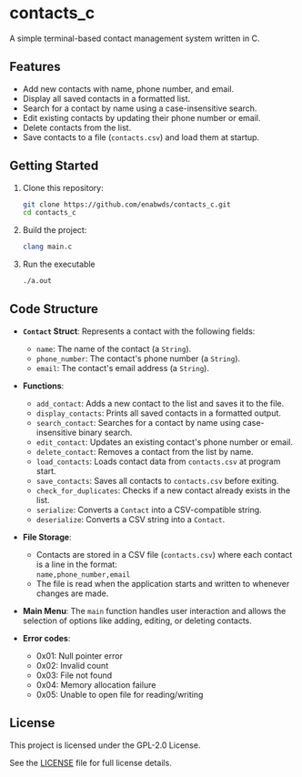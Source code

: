 # contacts_c

A simple terminal-based contact management system written in C.

## Features

- Add new contacts with name, phone number, and email.
- Display all saved contacts in a formatted list.
- Search for a contact by name using a case-insensitive search.
- Edit existing contacts by updating their phone number or email.
- Delete contacts from the list.
- Save contacts to a file (`contacts.csv`) and load them at startup.

## Getting Started

1. Clone this repository:

   ```bash
   git clone https://github.com/enabwds/contacts_c.git
   cd contacts_c
   ```

2. Build the project:

    ```bash
    clang main.c
    ```

3. Run the executable
    ```bash
    ./a.out
    ```

## Code Structure

- **`Contact` Struct**: Represents a contact with the following fields:
  - `name`: The name of the contact (a `String`).
  - `phone_number`: The contact's phone number (a `String`).
  - `email`: The contact's email address (a `String`).

- **Functions**:
  - `add_contact`: Adds a new contact to the list and saves it to the file.
  - `display_contacts`: Prints all saved contacts in a formatted output.
  - `search_contact`: Searches for a contact by name using case-insensitive binary search.
  - `edit_contact`: Updates an existing contact's phone number or email.
  - `delete_contact`: Removes a contact from the list by name.
  - `load_contacts`: Loads contact data from `contacts.csv` at program start.
  - `save_contacts`: Saves all contacts to `contacts.csv` before exiting.
  - `check_for_duplicates`: Checks if a new contact already exists in the list.
  - `serialize`: Converts a `Contact` into a CSV-compatible string.
  - `deserialize`: Converts a CSV string into a `Contact`.

- **File Storage**:
  - Contacts are stored in a CSV file (`contacts.csv`) where each contact is a line in the format:  
    `name,phone_number,email`
  - The file is read when the application starts and written to whenever changes are made.

- **Main Menu**:
  The `main` function handles user interaction and allows the selection of options like adding, editing, or deleting contacts.

- **Error codes**:
  - 0x01: Null pointer error
  - 0x02: Invalid count
  - 0x03: File not found
  - 0x04: Memory allocation failure
  - 0x05: Unable to open file for reading/writing

## License

This project is licensed under the GPL-2.0 License. 

See the [LICENSE](LICENSE) file for full license details.


